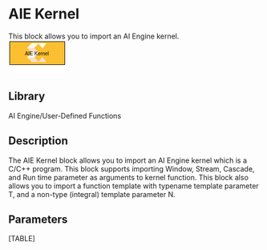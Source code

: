 # AIE Kernel

This block allows you to import an AI Engine kernel.  
![](./Images/block.png)  

## Library

AI Engine/User-Defined Functions

## Description

The AIE Kernel block allows you to import an AI Engine kernel which is a
C/C++ program. This block supports importing Window, Stream, Cascade,
and Run time parameter as arguments to kernel function. This block also
allows you to import a function template with typename template
parameter T, and a non-type (integral) template parameter N.

## Parameters

[TABLE]
